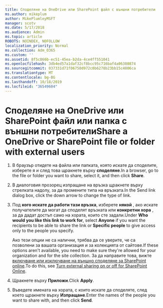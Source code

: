 ```yaml
---
title: Споделяне на OneDrive или SharePoint файл с външни потребители
ms.author: mikeplum
author: MikePlumleyMSFT
manager: scotv
ms.date: 5/17/2018
ms.audience: Admin
ms.topic: article
ROBOTS: NOINDEX, NOFOLLOW
localization_priority: Normal
ms.collection: Adm_O365
ms.custom: ''
ms.assetid: 8f5c866b-ec51-45ea-b2da-4ce4ff551041
ms.openlocfilehash: 3db4ed57a1daf32cf8bcc95c716baf4a06380874
ms.sourcegitcommit: 037331d71f06750d972c0b6278b23bb15c4806ca
ms.translationtype: MT
ms.contentlocale: bg-BG
ms.lasthandoff: 10/18/2019
ms.locfileid: "36549604"
---
```

# <a name="share-a-onedrive-or-sharepoint-file-or-folder-with-external-users"></a><span data-ttu-id="1e5f9-102">Споделяне на OneDrive или SharePoint файл или папка с външни потребители</span><span class="sxs-lookup"><span data-stu-id="1e5f9-102">Share a OneDrive or SharePoint file or folder with external users</span></span>

1. <span data-ttu-id="1e5f9-103">В браузър отидете на файла или папката, която искате да споделите, изберете я и след това щракнете върху **споделяне**.</span><span class="sxs-lookup"><span data-stu-id="1e5f9-103">In a browser, go to the file or folder you want to share, select it, and then click **Share**.</span></span>
    
2. <span data-ttu-id="1e5f9-104">В диалоговия прозорец изпращане на връзка щракнете върху стрелката надолу, за да промените типа на връзката.</span><span class="sxs-lookup"><span data-stu-id="1e5f9-104">In the Send link dialog box, click the down arrow to change the type of link.</span></span>
    
3. <span data-ttu-id="1e5f9-105">Под **кого искате да работи тази връзка**, изберете **някой** , ако искате получателите да могат да споделят връзката или **конкретни хора** , за да дадат достъп само на хората, които сте задали.</span><span class="sxs-lookup"><span data-stu-id="1e5f9-105">Under **Who would you like this link to work for**, select **Anyone** if you want the recipients to be able to share the link or **Specific people** to give access only to the people you specify.</span></span> 
    
    <span data-ttu-id="1e5f9-106">Ако тези опции не са налични, трябва да се уверите, че са позволени за вашата организация и за колекцията от сайтове.</span><span class="sxs-lookup"><span data-stu-id="1e5f9-106">If these options aren't available, you need to make sure they're allowed for your organization and for the site collection.</span></span> <span data-ttu-id="1e5f9-107">За да направите това, вижте [включване или изключване на външно споделяне за SharePoint online](https://go.microsoft.com/fwlink/?linkid=866426).</span><span class="sxs-lookup"><span data-stu-id="1e5f9-107">To do this, see [Turn external sharing on or off for SharePoint Online](https://go.microsoft.com/fwlink/?linkid=866426).</span></span>
    
4. <span data-ttu-id="1e5f9-108">Щракнете върху **Приложи**.</span><span class="sxs-lookup"><span data-stu-id="1e5f9-108">Click **Apply**.</span></span>
    
5. <span data-ttu-id="1e5f9-109">Въведете имената на хората, с които искате да споделяте, след което щракнете върху **Изпращане**.</span><span class="sxs-lookup"><span data-stu-id="1e5f9-109">Enter the names of the people you want to share with, and then click **Send**.</span></span>
    

